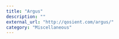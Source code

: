 ```yaml
---
title: "Argus"
description: ""
external_url: "http://qosient.com/argus/"
category: "Miscellaneous"
---
```

